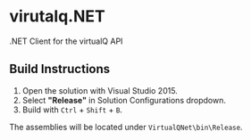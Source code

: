 # virutalq.NET
.NET Client for the virtualQ API

## Build Instructions

1. Open the solution with Visual Studio 2015.
2. Select **"Release"** in Solution Configurations dropdown.
3. Build with `Ctrl` + `Shift` + `B`.

The assemblies will be located under `VirtualQNet\bin\Release`.